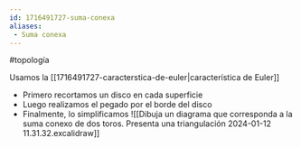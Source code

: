 ```yaml
---
id: 1716491727-suma-conexa
aliases:
 - Suma conexa
---
```


#topología 

Usamos la [[1716491727-caracterstica-de-euler|característica de Euler]]

- Primero recortamos un disco en cada superficie
- Luego realizamos el pegado por el borde del disco
- Finalmente, lo simplificamos
![[Dibuja un diagrama que corresponda a la suma conexo de dos toros. Presenta una triangulación 2024-01-12 11.31.32.excalidraw]]